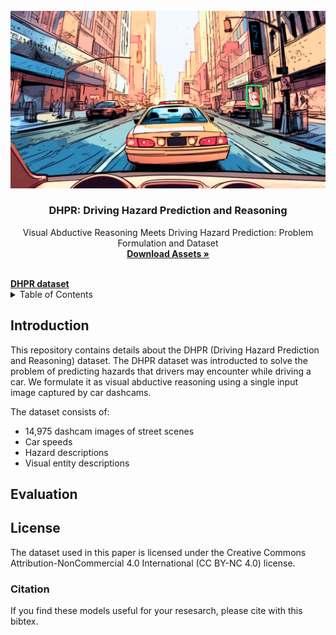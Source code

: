 
<!-- PROJECT LOGO -->
<br />
<div align="center">
  <a href="">
    <img src="images/preview_image.jpg" alt="Logo" width="720">
  </a>

  <h3 align="center">DHPR: Driving Hazard Prediction and Reasoning</h3>

  <p align="center">
    Visual Abductive Reasoning Meets Driving Hazard Prediction: Problem Formulation and  Dataset
    <br />
    <a href="https://trafficreasoningdatasetimage1.s3.ap-northeast-1.amazonaws.com/DHPR/image_folder.tar.gz"><strong>Download Assets »</strong></a>
    <br />
    <br />
  </p>
</div>
<!--<h3><b>Visual-Abductive-Reasoning-Meets-Driving-Hazard-Prediction</b></h3>-->
<a href="https://github.com/DHPR-dataset/Visual-Abductive-Reasoning-Meets-Driving-Hazard-Prediction"><strong> DHPR dataset</strong> </a> <br>

<!-- TABLE OF CONTENTS -->
<details>
  <summary>Table of Contents</summary>
  <ol>
    <li>
      <a href="#introduction">Introduction</a>
    </li>
    <li>
      <a href="#Evaluation">Evaluation</a>
    </li>
    <li><a href="#license">License</a></li>
  </ol>
</details>

<!-- INTRODUCTION -->
## Introduction

This repository contains details about the DHPR (Driving Hazard Prediction and Reasoning) dataset. 
The DHPR dataset was introducted to solve the problem of predicting hazards that drivers may encounter while driving a car. We formulate it as visual abductive reasoning using a single input image captured by car dashcams. 

The dataset consists of:
* 14,975 dashcam images of street scenes 
* Car speeds 
* Hazard descriptions
* Visual entity descriptions

<!-- Evaluation -->
## Evaluation




<!-- LICESE -->
## License

The dataset used in this paper is licensed under the Creative Commons Attribution-NonCommercial 4.0 International (CC BY-NC 4.0) license.





### Citation ###

If you find these models useful for your resesarch, please cite with this bibtex.

```

```


